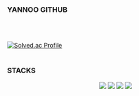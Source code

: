 ### YANNOO GITHUB
<br>
<br>



[![Solved.ac Profile](http://mazassumnida.wtf/api/generate_badge?boj=yannoo)](https://solved.ac/yannoo)
<br>
<br>


<h3 text-alin = "center">STACKS</h3>
<div align="center">
<img src="https://img.shields.io/badge/javascript-F7DF1E?style=for-the-badge&logo=javascript&logoColor=black" />
<img src="https://img.shields.io/badge/C++-00599C?style=for-the-badge&logo=C%2B%2B&logoColor=white" />
<img src="https://img.shields.io/badge/-C%23-239120?style=for-the-badge&logo=Csharp&logoColor=white" />
<img src="https://img.shields.io/badge/Unity-100000?style=for-the-badge&logo=unity&logoColor=white" />
</div>

